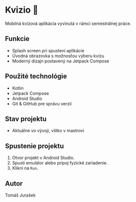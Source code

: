 # Kvizio 🎯

Mobilná kvízová aplikácia vyvinutá v rámci semestrálnej práce.

## Funkcie
- Splash screen pri spustení aplikácie
- Úvodná obrazovka s možnosťou výberu kvízu
- Moderný dizajn postavený na Jetpack Compose

## Použité technológie
- Kotlin
- Jetpack Compose
- Android Studio
- Git & GitHub pre správu verzií

## Stav projektu
- Aktuálne vo vývoji, vštko v mastrovi

## Spustenie projektu
1. Otvor projekt v Android Studio.
2. Spusti emulátor alebo pripoj fyzické zariadenie.
3. Klikni na `Run`.

## Autor
Tomáš Jurašek
